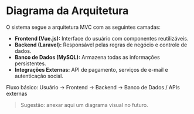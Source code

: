 # Diagrama da Arquitetura

O sistema segue a arquitetura MVC com as seguintes camadas:

- **Frontend (Vue.js):** Interface do usuário com componentes reutilizáveis.
- **Backend (Laravel):** Responsável pelas regras de negócio e controle de dados.
- **Banco de Dados (MySQL):** Armazena todas as informações persistentes.
- **Integrações Externas:** API de pagamento, serviços de e-mail e autenticação social.

Fluxo básico:
Usuário → Frontend → Backend → Banco de Dados / APIs externas

> Sugestão: anexar aqui um diagrama visual no futuro.